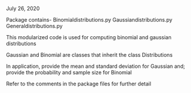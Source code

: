 July 26, 2020

Package contains-
Binomialdistributions.py
Gaussiandistributions.py
Generaldistributions.py

This modularized code is used for computing binomial and gaussian distributions

Gaussian and Binomial are classes that inherit the class Distributions

In application, provide the mean and standard deviation for Gaussian and; provide the probability and sample size for Binomial

Refer to the comments in the package files for further detail

